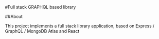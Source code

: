 #Full stack GRAPHQL based library

##About

This project implements a full stack library application, based on Express / GraphQL / MongoDB Atlas and React
